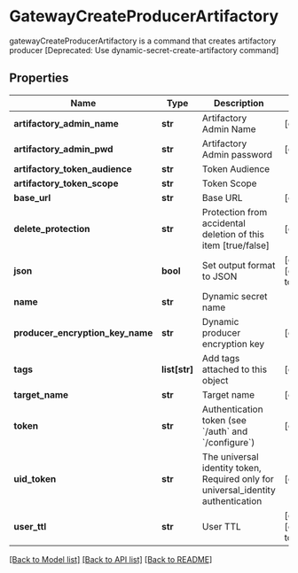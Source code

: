 # GatewayCreateProducerArtifactory

gatewayCreateProducerArtifactory is a command that creates artifactory producer [Deprecated: Use dynamic-secret-create-artifactory command]
## Properties
Name | Type | Description | Notes
------------ | ------------- | ------------- | -------------
**artifactory_admin_name** | **str** | Artifactory Admin Name | [optional] 
**artifactory_admin_pwd** | **str** | Artifactory Admin password | [optional] 
**artifactory_token_audience** | **str** | Token Audience | 
**artifactory_token_scope** | **str** | Token Scope | 
**base_url** | **str** | Base URL | [optional] 
**delete_protection** | **str** | Protection from accidental deletion of this item [true/false] | [optional] 
**json** | **bool** | Set output format to JSON | [optional] [default to False]
**name** | **str** | Dynamic secret name | 
**producer_encryption_key_name** | **str** | Dynamic producer encryption key | [optional] 
**tags** | **list[str]** | Add tags attached to this object | [optional] 
**target_name** | **str** | Target name | [optional] 
**token** | **str** | Authentication token (see &#x60;/auth&#x60; and &#x60;/configure&#x60;) | [optional] 
**uid_token** | **str** | The universal identity token, Required only for universal_identity authentication | [optional] 
**user_ttl** | **str** | User TTL | [optional] [default to '60m']

[[Back to Model list]](../README.md#documentation-for-models) [[Back to API list]](../README.md#documentation-for-api-endpoints) [[Back to README]](../README.md)


